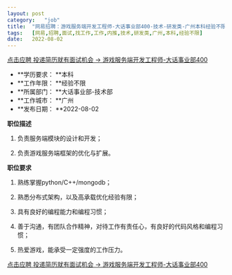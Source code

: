 ```yaml
---
layout:	post
category:	"job"
title:	"网易招聘：游戏服务端开发工程师-大话事业部400-技术-研发类-广州本科经验不限"
tags:	[网易,招聘,面试,找工作,工作,内推,技术,研发类,广州,本科,经验不限]
date:	2022-08-02
---
```


[点击应聘 投递简历就有面试机会 ->  游戏服务端开发工程师-大话事业部400](http://mobile.bole.netease.com/bole/boleDetail?id=18281&employeeId=346f03c3cda5f04c&key=all)



- **学历要求： **本科
- **工作年限： **经验不限
- **所属部门： **大话事业部-技术部
- **工作城市： **广州
- **发布日期： **2022-08-02



**职位描述**

1. 负责服务端模块的设计和开发； 

2. 负责游戏服务端框架的优化与扩展。







**职位要求**

1. 熟练掌握python/C++/mongodb； 

2. 熟悉分布式架构，以及高承载优化经验有限； 

3. 具有良好的编程能力和编程习惯； 

4. 善于沟通，有团队合作精神，对待工作有责任心，有良好的代码风格和编程习惯； 

5. 热爱游戏，能承受一定强度的工作压力。



[点击应聘 投递简历就有面试机会 ->  游戏服务端开发工程师-大话事业部400](http://mobile.bole.netease.com/bole/boleDetail?id=18281&employeeId=346f03c3cda5f04c&key=all)